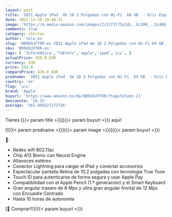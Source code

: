 ```yaml
---
layout: post
title: '2021 Apple iPad  de 10 2 Pulgadas con Wi-Fi  64 GB  - Gris Espacial  9.ª generación '
date: 2022-11-18 19:48:31
image: 'https://m.media-amazon.com/images/I/31f3l7SyJdL._SL500_._SL400_.jpg'
comments: true
category: ofertas
author: 'tole.es'
slug: 'B09G9JFTKR-es 2021 Apple iPad de 10 2 Pulgadas con Wi-Fi 64 GB - Gris...'
sku: 'B09G9JFTKR-es'
tags: [ 'Informática','Tablets','apple','ipad','🇪🇸', ]
actualPrice: 359.0 EUR
currency: EUR
price: 359.0
comparePrice: 429.0 EUR
prodname: '2021 Apple iPad  de 10 2 Pulgadas con Wi-Fi  64 GB  - Gris Espacial  9.ª generación '
country: 'es'
flag: '🇪🇸'
brand: 'Apple'
buyurl: 'https://www.amazon.es/dp/B09G9JFTKR/?tag=tolees-21'
descuento: '16.32'
average: '361.850227272726'
---
```


Tienes [{{< param title >}}]({{< param buyurl >}}) aqui!

[![{{< param prodname >}}]({{< param image >}})]({{< param buyurl >}})

🔎:

- Redes wifi 802.11ac
- Chip A13 Bionic con Neural Engine
- Altavoces estéreo
- Conector Lightning para cargar el iPad y conectar accesorios
- Espectacular pantalla Retina de 10,2 pulgadas con tecnología True Tone
- Touch ID para autenticarse de forma segura y usar Apple Pay
- Compatibilidad con el Apple Pencil (1.ª generación) y el Smart Keyboard
- Gran angular trasero de 8 Mpx y ultra gran angular frontal de 12 Mpx con Encuadre Centrado
- Hasta 10 horas de autonomía

[🛒 Comprar!!!]({{< param buyurl >}})
